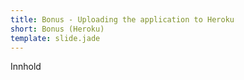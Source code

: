 ```yaml
---
title: Bonus - Uploading the application to Heroku
short: Bonus (Heroku)
template: slide.jade
---
```


Innhold